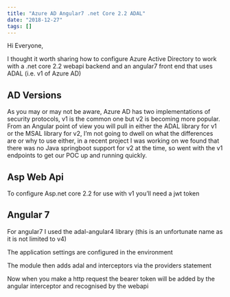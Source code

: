 ```yaml
---
title: "Azure AD Angular7 .net Core 2.2 ADAL"
date: "2018-12-27"
tags: []
---
```


Hi Everyone,

I thought it worth sharing how to configure Azure Active Directory to work with a .net core 2.2 webapi backend and an angular7 front end that uses ADAL (i.e. v1 of Azure AD)

## AD Versions

As you may or may not be aware, Azure AD has two implementations of security protocols, v1 is the common one but v2 is becoming more popular. From an Angular point of view you will pull in either the ADAL library for v1 or the MSAL library for v2, I’m not going to dwell on what the differences are or why to use either, in a recent project I was working on we found that there was no Java springboot support for v2 at the time, so went with the v1 endpoints to get our POC up and running quickly.

## Asp Web Api

To configure Asp.net core 2.2 for use with v1 you’ll need a jwt token

## Angular 7

For angular7 I used the adal-angular4 library (this is an unfortunate name as it is not limited to v4)

The application settings are configured in the environment

The module then adds adal and interceptors via the providers statement

Now when you make a http request the bearer token will be added by the angular interceptor and recognised by the webapi
